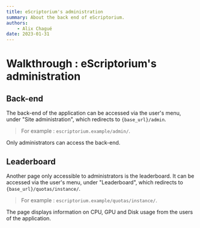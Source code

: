 ```yaml
---
title: eScriptorium's administration
summary: About the back end of eScriptorium.
authors:
    - Alix Chagué
date: 2023-01-31
---
```


# Walkthrough :  eScriptorium's administration

## Back-end

The back-end of the application can be accessed via the user's menu, under "Site administration", which redirects to `{base_url}/admin`.  

> For example : `escriptorium.example/admin/`.

Only administrators can access the back-end.  

## Leaderboard  

Another page only accessible to administrators is the leaderboard. It can be accessed via the user's menu, under "Leaderboard", which redirects to `{base_url}/quotas/instance/`.  

> For example : `escriptorium.example/quotas/instance/`.

The page displays information on CPU, GPU and Disk usage from the users of the application.  
